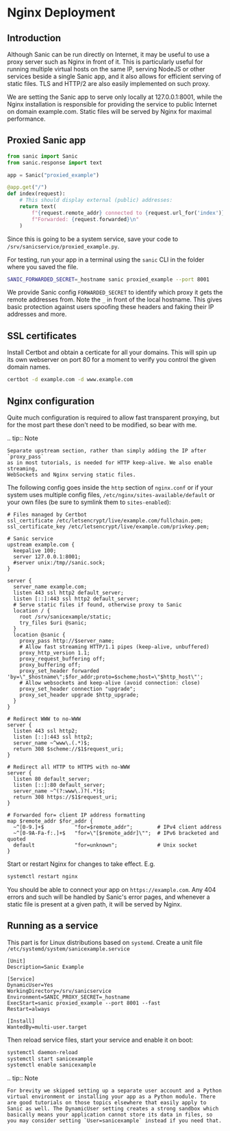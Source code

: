 # Nginx Deployment

## Introduction

Although Sanic can be run directly on Internet, it may be useful to use a proxy
server such as Nginx in front of it. This is particularly useful for running
multiple virtual hosts on the same IP, serving NodeJS or other services beside
a single Sanic app, and it also allows for efficient serving of static files.
TLS and HTTP/2 are also easily implemented on such proxy.

We are setting the Sanic app to serve only locally at 127.0.0.1:8001, while the
Nginx installation is responsible for providing the service to public Internet
on domain example.com. Static files will be served by Nginx for maximal
performance.

## Proxied Sanic app

```python
from sanic import Sanic
from sanic.response import text

app = Sanic("proxied_example")

@app.get("/")
def index(request):
    # This should display external (public) addresses:
    return text(
        f"{request.remote_addr} connected to {request.url_for('index')}\n"
        f"Forwarded: {request.forwarded}\n"
    )
```

Since this is going to be a system service, save your code to
`/srv/sanicservice/proxied_example.py`.

For testing, run your app in a terminal using the `sanic` CLI in the folder where you saved the file.

```bash
SANIC_FORWARDED_SECRET=_hostname sanic proxied_example --port 8001
```

We provide Sanic config `FORWARDED_SECRET` to identify which proxy it gets
the remote addresses from. Note the `_` in front of the local hostname.
This gives basic protection against users spoofing these headers and faking
their IP addresses and more.

## SSL certificates

Install Certbot and obtain a certicate for all your domains. This will spin up its own webserver on port 80 for a moment to verify you control the given domain names.

```bash
certbot -d example.com -d www.example.com
```

## Nginx configuration

Quite much configuration is required to allow fast transparent proxying, but
for the most part these don't need to be modified, so bear with me.


.. tip:: Note

    Separate upstream section, rather than simply adding the IP after `proxy_pass`
    as in most tutorials, is needed for HTTP keep-alive. We also enable streaming,
    WebSockets and Nginx serving static files.


The following config goes inside the `http` section of `nginx.conf` or if your
system uses multiple config files, `/etc/nginx/sites-available/default` or
your own files (be sure to symlink them to `sites-enabled`):

```nginx
# Files managed by Certbot
ssl_certificate /etc/letsencrypt/live/example.com/fullchain.pem;
ssl_certificate_key /etc/letsencrypt/live/example.com/privkey.pem;

# Sanic service
upstream example.com {
  keepalive 100;
  server 127.0.0.1:8001;
  #server unix:/tmp//sanic.sock;
}

server {
  server_name example.com;
  listen 443 ssl http2 default_server;
  listen [::]:443 ssl http2 default_server;
  # Serve static files if found, otherwise proxy to Sanic
  location / {
    root /srv/sanicexample/static;
    try_files $uri @sanic;
  }
  location @sanic {
    proxy_pass http://$server_name;
    # Allow fast streaming HTTP/1.1 pipes (keep-alive, unbuffered)
    proxy_http_version 1.1;
    proxy_request_buffering off;
    proxy_buffering off;
    proxy_set_header forwarded 'by=\"_$hostname\";$for_addr;proto=$scheme;host=\"$http_host\"';
    # Allow websockets and keep-alive (avoid connection: close)
    proxy_set_header connection "upgrade";
    proxy_set_header upgrade $http_upgrade;
  }
}

# Redirect WWW to no-WWW
server {
  listen 443 ssl http2;
  listen [::]:443 ssl http2;
  server_name ~^www\.(.*)$;
  return 308 $scheme://$1$request_uri;
}

# Redirect all HTTP to HTTPS with no-WWW
server {
  listen 80 default_server;
  listen [::]:80 default_server;
  server_name ~^(?:www\.)?(.*)$;
  return 308 https://$1$request_uri;
}

# Forwarded for= client IP address formatting
map $remote_addr $for_addr {
  ~^[0-9.]+$          "for=$remote_addr";        # IPv4 client address
  ~^[0-9A-Fa-f:.]+$   "for=\"[$remote_addr]\"";  # IPv6 bracketed and quoted
  default             "for=unknown";             # Unix socket
}
```

Start or restart Nginx for changes to take effect. E.g.

```bash
systemctl restart nginx
```

You should be able to connect your app on `https://example.com`. Any 404
errors and such will be handled by Sanic's error pages, and whenever a static
file is present at a given path, it will be served by Nginx.

## Running as a service

This part is for Linux distributions based on `systemd`. Create a unit file
`/etc/systemd/system/sanicexample.service`

```
[Unit]
Description=Sanic Example

[Service]
DynamicUser=Yes
WorkingDirectory=/srv/sanicservice
Environment=SANIC_PROXY_SECRET=_hostname
ExecStart=sanic proxied_example --port 8001 --fast
Restart=always

[Install]
WantedBy=multi-user.target
```

Then reload service files, start your service and enable it on boot:

```bash
systemctl daemon-reload
systemctl start sanicexample
systemctl enable sanicexample
```


.. tip:: Note

    For brevity we skipped setting up a separate user account and a Python virtual environment or installing your app as a Python module. There are good tutorials on those topics elsewhere that easily apply to Sanic as well. The DynamicUser setting creates a strong sandbox which basically means your application cannot store its data in files, so you may consider setting `User=sanicexample` instead if you need that.

